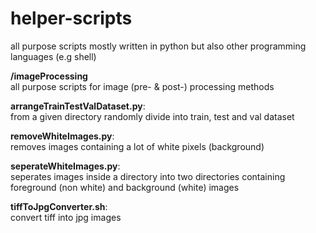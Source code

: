 # helper-scripts
all purpose scripts mostly written in python but also other programming languages (e.g shell)

**/imageProcessing**  
	all purpose scripts for image (pre- & post-) processing methods

**arrangeTrainTestValDataset.py**:  
	from a given directory randomly divide into train, test and val dataset
	
**removeWhiteImages.py**:  
	removes images containing a lot of white pixels (background)

**seperateWhiteImages.py**:  
	seperates images inside a directory into two directories containing foreground (non white) and background (white) images

**tiffToJpgConverter.sh**:  
	convert tiff into jpg images 
